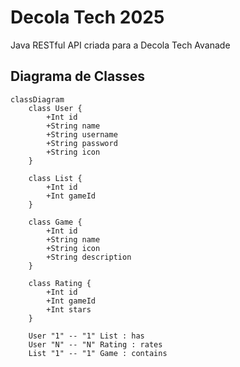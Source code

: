 # Decola Tech 2025
Java RESTful API criada para a Decola Tech Avanade

## Diagrama de Classes

```mermaid
classDiagram
    class User {
        +Int id
        +String name
        +String username
        +String password
        +String icon
    }

    class List {
        +Int id
        +Int gameId
    }

    class Game {
        +Int id
        +String name
        +String icon
        +String description
    }

    class Rating {
        +Int id
        +Int gameId
        +Int stars
    }

    User "1" -- "1" List : has
    User "N" -- "N" Rating : rates
    List "1" -- "1" Game : contains
```
